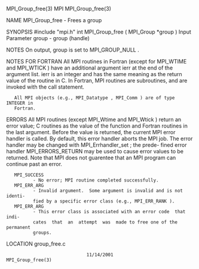 MPI_Group_free(3)                     MPI                    MPI_Group_free(3)



NAME
       MPI_Group_free -  Frees a group

SYNOPSIS
       #include "mpi.h"
       int MPI_Group_free ( MPI_Group *group )
       Input Parameter
       group  - group (handle)


NOTES
       On output, group is set to MPI_GROUP_NULL .



NOTES FOR FORTRAN
       All  MPI routines in Fortran (except for MPI_WTIME and MPI_WTICK ) have
       an additional argument ierr at the end of the argument list.   ierr  is
       an  integer and has the same meaning as the return value of the routine
       in C.  In Fortran, MPI routines are subroutines, and are  invoked  with
       the call statement.

       All MPI objects (e.g., MPI_Datatype , MPI_Comm ) are of type INTEGER in
       Fortran.


ERRORS
       All MPI routines (except MPI_Wtime and  MPI_Wtick  )  return  an  error
       value;  C routines as the value of the function and Fortran routines in
       the last argument.  Before the value is returned, the current MPI error
       handler  is called.  By default, this error handler aborts the MPI job.
       The error handler may be changed with MPI_Errhandler_set ;  the  prede-
       fined error handler MPI_ERRORS_RETURN may be used to cause error values
       to be returned.  Note that MPI does not guarentee that an  MPI  program
       can continue past an error.

       MPI_SUCCESS
              - No error; MPI routine completed successfully.
       MPI_ERR_ARG
              - Invalid argument.  Some argument is invalid and is not identi-
              fied by a specific error class (e.g., MPI_ERR_RANK ).
       MPI_ERR_ARG
              - This error class is associated with an error code  that  indi-
              cates  that  an  attempt  was  made to free one of the permanent
              groups.

LOCATION
       group_free.c



                                  11/14/2001                 MPI_Group_free(3)
